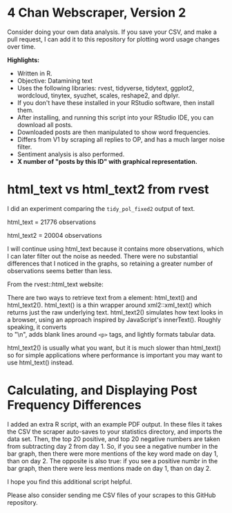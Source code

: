 # 4 Chan Webscraper, Version 2

Consider doing your own data analysis. If you save your CSV, and make a pull request, I can add it to this repository for plotting word usage changes over time.

**Highlights:**

- Written in R.
- Objective: Datamining text
- Uses the following libraries: rvest, tidyverse, tidytext, ggplot2, wordcloud, tinytex, syuzhet, scales, reshape2, and dplyr.
- If you don't have these installed in your RStudio software, then install them.
- After installing, and running this script into your RStudio IDE, you can download all posts.
- Downloaded posts are then manipulated to show word frequencies.
- Differs from V1 by scraping all replies to OP, and has a much larger noise filter.
- Sentiment analysis is also performed.
- **X number of "posts by this ID" with graphical representation.**

# html_text vs html_text2 from rvest

I did an experiment comparing the `tidy_pol_fixed2` output of text.

html_text = 21776 observations

html_text2 = 20004 observations

I will continue using html_text because it contains more observations, which I can later filter out the noise as needed. 
There were no substantial differences that I noticed in the graphs, so retaining a greater number of observations seems better than less.

From the rvest::html_text website:

There are two ways to retrieve text from a element: html_text() and html_text2(). html_text() is a thin wrapper around xml2::xml_text() which returns just the raw underlying text. html_text2() simulates how text looks in a browser, using an approach inspired by JavaScript's innerText(). Roughly speaking, it converts <br /> to "\n", adds blank lines around `<p>` tags, and lightly formats tabular data.

html_text2() is usually what you want, but it is much slower than html_text() so for simple applications where performance is important you may want to use html_text() instead.

# Calculating, and Displaying Post Frequency Differences

I added an extra R script, with an example PDF output. In these files it takes the CSV the scraper auto-saves to your statistics directory, and imports the data set. Then, the top 20 positive, and top 20 negative numbers are taken from subtracting day 2 from day 1. So, if you see a negative number in the bar graph, then there were more mentions of the key word made on day 1, than on day 2. The opposite is also true: if you see a positive numbr in the bar graph, then there were less mentions made on day 1, than on day 2.

I hope you find this additional script helpful.

Please also consider sending me CSV files of your scrapes to this GitHub repository.
